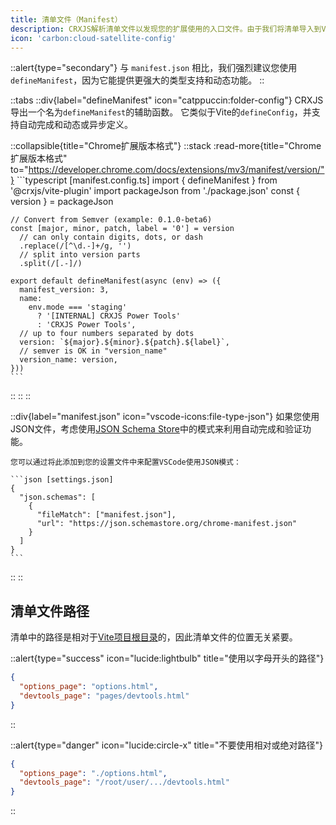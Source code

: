 ```yaml
---
title: 清单文件（Manifest）
description: CRXJS解析清单文件以发现您的扩展使用的入口文件。由于我们将清单导入到Vite配置中，您可以使用JSON、JavaScript或TypeScript。
icon: 'carbon:cloud-satellite-config'
---
```


::alert{type="secondary"}
与 `manifest.json` 相比，我们强烈建议您使用 `defineManifest`，因为它能提供更强大的类型支持和动态功能。
::

::tabs
  ::div{label="defineManifest" icon="catppuccin:folder-config"}
  CRXJS导出一个名为`defineManifest`的辅助函数。
  它类似于Vite的`defineConfig`，并支持自动完成和动态或异步定义。

  ::collapsible{title="Chrome扩展版本格式"}
  ::stack
    :read-more{title="Chrome扩展版本格式" to="https://developer.chrome.com/docs/extensions/mv3/manifest/version/"}
    ```typescript [manifest.config.ts]
    import { defineManifest } from '@crxjs/vite-plugin'
    import packageJson from './package.json'
    const { version } = packageJson

    // Convert from Semver (example: 0.1.0-beta6)
    const [major, minor, patch, label = '0'] = version
      // can only contain digits, dots, or dash
      .replace(/[^\d.-]+/g, '')
      // split into version parts
      .split(/[.-]/)

    export default defineManifest(async (env) => ({
      manifest_version: 3,
      name:
        env.mode === 'staging'
          ? '[INTERNAL] CRXJS Power Tools'
          : 'CRXJS Power Tools',
      // up to four numbers separated by dots
      version: `${major}.${minor}.${patch}.${label}`,
      // semver is OK in "version_name"
      version_name: version,
    }))
    ```
  ::
  ::
  ::

  ::div{label="manifest.json" icon="vscode-icons:file-type-json"}
    如果您使用JSON文件，考虑使用[JSON Schema Store](https://json.schemastore.org/chrome-manifest.json)中的模式来利用自动完成和验证功能。

    您可以通过将此添加到您的设置文件中来配置VSCode使用JSON模式：

    ```json [settings.json]
    {
      "json.schemas": [
        {
          "fileMatch": ["manifest.json"],
          "url": "https://json.schemastore.org/chrome-manifest.json"
        }
      ]
    }
    ```
  ::
::


## 清单文件路径

清单中的路径是相对于[Vite项目根目录](https://vitejs.dev/guide/#index-html-and-project-root)的，因此清单文件的位置无关紧要。

::alert{type="success" icon="lucide:lightbulb" title="使用以字母开头的路径"}

```json [manifest.json]
{
  "options_page": "options.html",
  "devtools_page": "pages/devtools.html"
}
```

::

::alert{type="danger" icon="lucide:circle-x" title="不要使用相对或绝对路径"}

```json [manifest.json]
{
  "options_page": "./options.html",
  "devtools_page": "/root/user/.../devtools.html"
}
```

::
